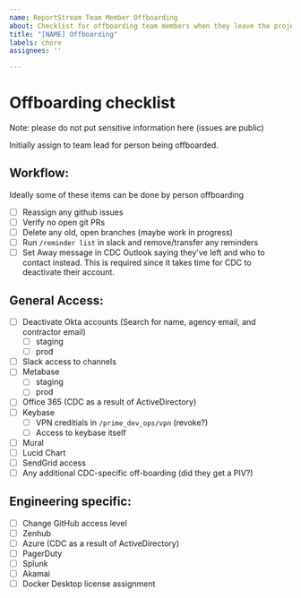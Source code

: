 ```yaml
---
name: ReportStream Team Member Offboarding
about: Checklist for offboarding team members when they leave the project.
title: "[NAME] Offboarding"
labels: chore
assignees: ''

---
```


# Offboarding checklist

Note: please do not put sensitive information here (issues are public)

Initially assign to team lead for person being offboarded.

## Workflow:
Ideally some of these items can be done by person offboarding
- [ ] Reassign any github issues
- [ ] Verify no open git PRs
- [ ] Delete any old, open branches (maybe work in progress)
- [ ] Run `/reminder list` in slack and remove/transfer any reminders 
- [ ] Set Away message in CDC Outlook saying they've left and who to contact instead. 
This is required since it takes time for CDC to deactivate their account.

## General Access:
- [ ] Deactivate Okta accounts (Search for name, agency email, and contractor email)
  - [ ] staging
  - [ ] prod
- [ ] Slack access to channels
- [ ] Metabase
  - [ ] staging
  - [ ] prod
- [ ] Office 365 (CDC as a result of ActiveDirectory)
- [ ] Keybase
  - [ ] VPN creditials in `/prime_dev_ops/vpn` (revoke?)
  - [ ] Access to keybase itself
- [ ] Mural
- [ ] Lucid Chart
- [ ] SendGrid access
- [ ] Any additional CDC-specific off-boarding (did they get a PIV?)

## Engineering specific:
- [ ] Change GitHub access level
- [ ] Zenhub
- [ ] Azure (CDC as a result of ActiveDirectory)
- [ ] PagerDuty
- [ ] Splunk
- [ ] Akamai
- [ ] Docker Desktop license assignment
